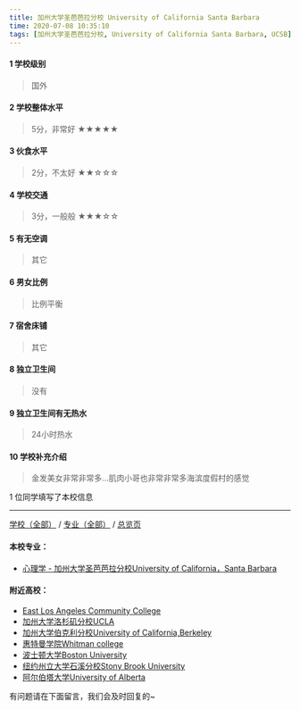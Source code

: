 ```yaml
---
title: 加州大学圣芭芭拉分校 University of California Santa Barbara
time: 2020-07-08 10:35:10
tags: [加州大学圣芭芭拉分校, University of California Santa Barbara, UCSB]
---
```

#### 1 学校级别
> 国外


#### 2 学校整体水平
> 5分，非常好
★★★★★


#### 3 伙食水平
>  2分，不太好
★★☆☆☆


#### 4 学校交通
> 3分，一般般
★★★☆☆


#### 5 有无空调
> 其它


#### 6 男女比例
> 比例平衡


#### 7 宿舍床铺
> 其它
 

#### 8 独立卫生间
> 没有


#### 9 独立卫生间有无热水
> 24小时热水


#### 10 学校补充介绍
> 金发美女非常非常多…肌肉小哥也非常非常多海滨度假村的感觉

1 位同学填写了本校信息
***
[学校（全部）](https://univgo.github.io/2020/07/08/3efa6bcca419) / [专业（全部）](https://univgo.github.io/2020/07/08/2d4c6d3552c2) / [总览页](https://univgo.github.io/2020/07/08/445daeb4fa00)
#### 本校专业：
- [心理学 - 加州大学圣芭芭拉分校University of California，Santa Barbara](https://univgo.github.io/2020/07/08/ac97e73e99dd) 

#### 附近高校：
- [East Los Angeles Community College](https://univgo.github.io/2020/07/08/1aec7ad9ce26) 
- [加州大学洛杉矶分校UCLA](https://univgo.github.io/2020/07/08/2c35063885ae)
- [加州大学伯克利分校University of California,Berkeley](https://univgo.github.io/2020/07/08/691533834d4b) 
- [惠特曼学院Whitman college](https://univgo.github.io/2020/07/08/1d720faaa03c) 
- [波士顿大学Boston University](https://univgo.github.io/2020/07/08/75c3b6cef2c5)
- [纽约州立大学石溪分校Stony Brook University](https://univgo.github.io/2020/07/08/7b27a919ad55)
- [阿尔伯塔大学University of Alberta](https://univgo.github.io/2020/07/08/a7200d06b3d7)



有问题请在下面留言，我们会及时回复的~
